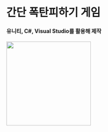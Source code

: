 # 간단 폭탄피하기 게임
#### 유니티, C#, Visual Studio를 활용해 제작
<img width="220px" height="auto" src="https://user-images.githubusercontent.com/81854016/128993555-28d7e6c4-5312-4fe2-b80d-a707cc5bd9e2.gif"/>

